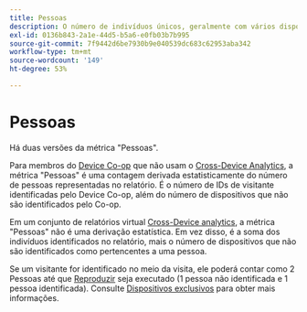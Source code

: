 ```yaml
---
title: Pessoas
description: O número de indivíduos únicos, geralmente com vários dispositivos.
exl-id: 0136b843-2a1e-44d5-b5a6-e0fb03b7b995
source-git-commit: 7f9442d6be7930b9e040539dc683c62953aba342
workflow-type: tm+mt
source-wordcount: '149'
ht-degree: 53%

---
```


# Pessoas

Há duas versões da métrica &quot;Pessoas&quot;.

Para membros do [Device Co-op](https://experienceleague.adobe.com/docs/device-co-op/using/data/people.html?lang=pt-BR) que não usam o [Cross-Device Analytics](../cda/overview.md), a métrica &quot;Pessoas&quot; é uma contagem derivada estatisticamente do número de pessoas representadas no relatório. É o número de IDs de visitante identificadas pelo Device Co-op, além do número de dispositivos que não são identificados pelo Co-op.

Em um conjunto de relatórios virtual [Cross-Device analytics](../cda/overview.md), a métrica &quot;Pessoas&quot; não é uma derivação estatística. Em vez disso, é a soma dos indivíduos identificados no relatório, mais o número de dispositivos que não são identificados como pertencentes a uma pessoa.

Se um visitante for identificado no meio da visita, ele poderá contar como 2 Pessoas até que [Reproduzir](/help/components/cda/replay.md) seja executado (1 pessoa não identificada e 1 pessoa identificada). Consulte [Dispositivos exclusivos](unique-devices.md) para obter mais informações.
